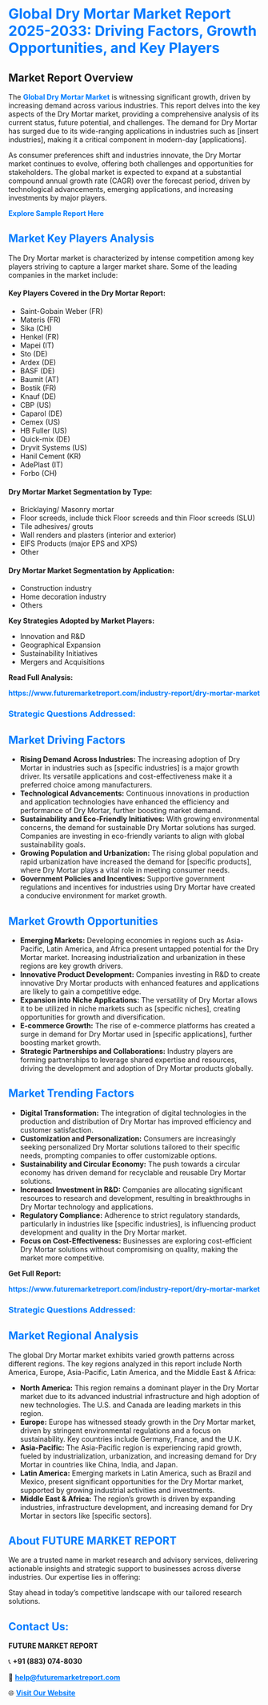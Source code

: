 <h1 style="color: #007BFF;">Global Dry Mortar Market Report 2025-2033: Driving Factors, Growth Opportunities, and Key Players</h1>

<section id="overview">
<h2>Market Report Overview</h2>
<p>The <a href="https://www.futuremarketreport.com/industry-report/dry-mortar-market" style="color: #007BFF; text-decoration: none;"><strong>Global Dry Mortar Market</strong></a> is witnessing significant growth, driven by increasing demand across various industries. This report delves into the key aspects of the Dry Mortar market, providing a comprehensive analysis of its current status, future potential, and challenges. The demand for Dry Mortar has surged due to its wide-ranging applications in industries such as [insert industries], making it a critical component in modern-day [applications].</p>
<p>As consumer preferences shift and industries innovate, the Dry Mortar market continues to evolve, offering both challenges and opportunities for stakeholders. The global market is expected to expand at a substantial compound annual growth rate (CAGR) over the forecast period, driven by technological advancements, emerging applications, and increasing investments by major players.</p>
</section>

<section id="overview">
<p><a href="https://www.futuremarketreport.com/request-sample/reportId=85721" style="color: #007BFF; text-decoration: none;"><strong>Explore Sample Report Here</strong></a></p>
</section>

<section id="key-players">
<h2 style="color: #007BFF;">Market Key Players Analysis</h2>
<p>The Dry Mortar market is characterized by intense competition among key players striving to capture a larger market share. Some of the leading companies in the market include:</p>
<h4>Key Players Covered in the Dry Mortar Report:</h4>
<ul><li>Saint-Gobain Weber (FR)</li><li>Materis (FR)</li><li>Sika (CH)</li><li>Henkel (FR)</li><li>Mapei (IT)</li><li>Sto (DE)</li><li>Ardex (DE)</li><li>BASF (DE)</li><li>Baumit (AT)</li><li>Bostik (FR)</li><li>Knauf (DE)</li><li>CBP (US)</li><li>Caparol (DE)</li><li>Cemex (US)</li><li>HB Fuller (US)</li><li>Quick-mix (DE)</li><li>Dryvit Systems (US)</li><li>Hanil Cement (KR)</li><li>AdePlast (IT)</li><li>Forbo (CH)</li></ul>
<h4>Dry Mortar Market Segmentation by Type:</h4>
<ul><li>Bricklaying/ Masonry mortar</li><li>Floor screeds, include thick Floor screeds and thin Floor screeds (SLU)</li><li>Tile adhesives/ grouts</li><li>Wall renders and plasters (interior and exterior)</li><li>EIFS Products (major EPS and XPS)</li><li>Other</li></ul>

<h4>Dry Mortar Market Segmentation by Application:</h4>
<ul><li>Construction industry</li><li>Home decoration industry</li><li>Others</li></ul>
<p><strong>Key Strategies Adopted by Market Players:</strong></p>
<ul>
<li>Innovation and R&D</li>
<li>Geographical Expansion</li>
<li>Sustainability Initiatives</li>
<li>Mergers and Acquisitions</li>
</ul>
</section>

<section>
<p><strong>Read Full Analysis: </strong></p><a href="https://www.futuremarketreport.com/industry-report/dry-mortar-market" style="color: #007BFF; text-decoration: none;"><strong>https://www.futuremarketreport.com/industry-report/dry-mortar-market</strong></a>
<h3 style="color: #007BFF;">Strategic Questions Addressed:</h3>
</section>

<section id="driving-factors">
<h2 style="color: #007BFF;">Market Driving Factors</h2>
<ul>
<li><strong>Rising Demand Across Industries:</strong> The increasing adoption of Dry Mortar in industries such as [specific industries] is a major growth driver. Its versatile applications and cost-effectiveness make it a preferred choice among manufacturers.</li>
<li><strong>Technological Advancements:</strong> Continuous innovations in production and application technologies have enhanced the efficiency and performance of Dry Mortar, further boosting market demand.</li>
<li><strong>Sustainability and Eco-Friendly Initiatives:</strong> With growing environmental concerns, the demand for sustainable Dry Mortar solutions has surged. Companies are investing in eco-friendly variants to align with global sustainability goals.</li>
<li><strong>Growing Population and Urbanization:</strong> The rising global population and rapid urbanization have increased the demand for [specific products], where Dry Mortar plays a vital role in meeting consumer needs.</li>
<li><strong>Government Policies and Incentives:</strong> Supportive government regulations and incentives for industries using Dry Mortar have created a conducive environment for market growth.</li>
</ul>
</section>

<section id="growth-opportunities">
<h2 style="color: #007BFF;">Market Growth Opportunities</h2>
<ul>
<li><strong>Emerging Markets:</strong> Developing economies in regions such as Asia-Pacific, Latin America, and Africa present untapped potential for the Dry Mortar market. Increasing industrialization and urbanization in these regions are key growth drivers.</li>
<li><strong>Innovative Product Development:</strong> Companies investing in R&D to create innovative Dry Mortar products with enhanced features and applications are likely to gain a competitive edge.</li>
<li><strong>Expansion into Niche Applications:</strong> The versatility of Dry Mortar allows it to be utilized in niche markets such as [specific niches], creating opportunities for growth and diversification.</li>
<li><strong>E-commerce Growth:</strong> The rise of e-commerce platforms has created a surge in demand for Dry Mortar used in [specific applications], further boosting market growth.</li>
<li><strong>Strategic Partnerships and Collaborations:</strong> Industry players are forming partnerships to leverage shared expertise and resources, driving the development and adoption of Dry Mortar products globally.</li>
</ul>
</section>

<section id="trending-factors">
<h2 style="color: #007BFF;">Market Trending Factors</h2>
<ul>
<li><strong>Digital Transformation:</strong> The integration of digital technologies in the production and distribution of Dry Mortar has improved efficiency and customer satisfaction.</li>
<li><strong>Customization and Personalization:</strong> Consumers are increasingly seeking personalized Dry Mortar solutions tailored to their specific needs, prompting companies to offer customizable options.</li>
<li><strong>Sustainability and Circular Economy:</strong> The push towards a circular economy has driven demand for recyclable and reusable Dry Mortar solutions.</li>
<li><strong>Increased Investment in R&D:</strong> Companies are allocating significant resources to research and development, resulting in breakthroughs in Dry Mortar technology and applications.</li>
<li><strong>Regulatory Compliance:</strong> Adherence to strict regulatory standards, particularly in industries like [specific industries], is influencing product development and quality in the Dry Mortar market.</li>
<li><strong>Focus on Cost-Effectiveness:</strong> Businesses are exploring cost-efficient Dry Mortar solutions without compromising on quality, making the market more competitive.</li>
</ul>
</section>

<section>
<p><strong>Get Full Report: </strong></p><a href="https://www.futuremarketreport.com/industry-report/dry-mortar-market" style="color: #007BFF; text-decoration: none;"><strong>https://www.futuremarketreport.com/industry-report/dry-mortar-market</strong></a>
<h3 style="color: #007BFF;">Strategic Questions Addressed:</h3>
</section>


<section id="regional-analysis">
<h2 style="color: #007BFF;">Market Regional Analysis</h2>
<p>The global Dry Mortar market exhibits varied growth patterns across different regions. The key regions analyzed in this report include North America, Europe, Asia-Pacific, Latin America, and the Middle East & Africa:</p>
<ul>
<li><strong>North America:</strong> This region remains a dominant player in the Dry Mortar market due to its advanced industrial infrastructure and high adoption of new technologies. The U.S. and Canada are leading markets in this region.</li>
<li><strong>Europe:</strong> Europe has witnessed steady growth in the Dry Mortar market, driven by stringent environmental regulations and a focus on sustainability. Key countries include Germany, France, and the U.K.</li>
<li><strong>Asia-Pacific:</strong> The Asia-Pacific region is experiencing rapid growth, fueled by industrialization, urbanization, and increasing demand for Dry Mortar in countries like China, India, and Japan.</li>
<li><strong>Latin America:</strong> Emerging markets in Latin America, such as Brazil and Mexico, present significant opportunities for the Dry Mortar market, supported by growing industrial activities and investments.</li>
<li><strong>Middle East & Africa:</strong> The region’s growth is driven by expanding industries, infrastructure development, and increasing demand for Dry Mortar in sectors like [specific sectors].</li>
</ul>
</section>

<footer>
<h2 style="color: #007BFF;">About FUTURE MARKET REPORT</h2>
<p>We are a trusted name in market research and advisory services, delivering actionable insights and strategic support to businesses across diverse industries. Our expertise lies in offering:</p>

<p>Stay ahead in today’s competitive landscape with our tailored research solutions.</p>

<h2 style="color: #007BFF;">Contact Us:</h2>
<p><strong>FUTURE MARKET REPORT</strong></p>
<p>📞 <strong>+91 (883) 074-8030</strong></p>
<p>📧 <strong><a href="mailto:help@futuremarketreport.com" style="color: #007BFF;">help@futuremarketreport.com</a></strong></p>
<p>🌐 <strong><a href="https://www.futuremarketreport.com/" style="color: #007BFF;">Visit Our Website</a></strong></p>
</footer>